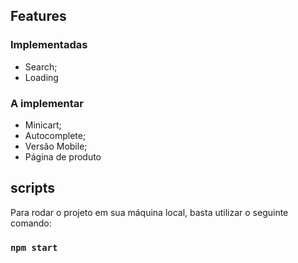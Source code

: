 ## Features
### Implementadas
- Search;
- Loading

### A implementar
- Minicart;
- Autocomplete;
- Versão Mobile;
- Página de produto

## scripts

Para rodar o projeto em sua máquina local, basta utilizar o seguinte comando:

### `npm start`

